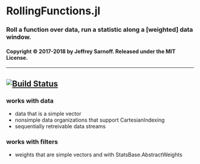 # RollingFunctions.jl

### Roll a function over data, run a statistic along a [weighted] data window.

#### Copyright © 2017-2018 by Jeffrey Sarnoff.  Released under the MIT License.

-----

[![Build Status](https://travis-ci.org/JeffreySarnoff/RollingFunctions.jl.svg?branch=master)](https://travis-ci.org/JeffreySarnoff/RollingFunctions.jl)
-----

### works with data
- data that is a simple vector
- nonsimple data organizations that support CartesianIndexing
- sequentially retreivable data streams

### works with filters
- weights that are simple vectors and with StatsBase.AbstractWeights
